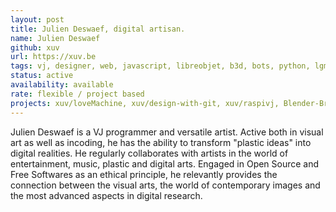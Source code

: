 ```yaml
---
layout: post
title: Julien Deswaef, digital artisan.
name: Julien Deswaef
github: xuv
url: https://xuv.be
tags: vj, designer, web, javascript, libreobjet, b3d, bots, python, lgm
status: active
availability: available
rate: flexible / project based
projects: xuv/loveMachine, xuv/design-with-git, xuv/raspivj, Blender-Brussels/blender-brussels.github.io, libreobjet/libreobjet.org
---
```


Julien Deswaef is a VJ programmer and versatile artist. Active both in visual art as well as incoding, he has the ability to transform "plastic ideas" into digital realities. He regularly collaborates with artists in the world of entertainment, music, plastic and digital arts. Engaged in Open Source and Free Softwares as an ethical principle, he relevantly provides the connection between the visual arts, the world of contemporary images and the most advanced aspects in digital research.
